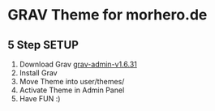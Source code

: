 # GRAV Theme for morhero.de

## 5 Step SETUP

1. Download Grav [grav-admin-v1.6.31](https://getgrav.org/download/core/grav-admin/1.6.31)
2. Install Grav
3. Move Theme into user/themes/
4. Activate Theme in Admin Panel
5. Have FUN :)
